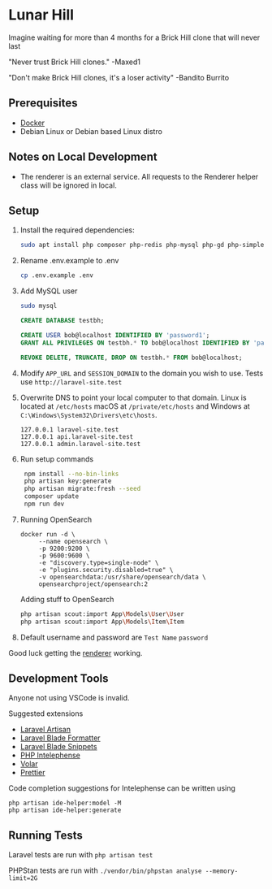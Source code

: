 # Lunar Hill

Imagine waiting for more than 4 months for a Brick Hill clone that will never last

"Never trust Brick Hill clones." -Maxed1

"Don't make Brick Hill clones, it's a loser activity" -Bandito Burrito

## Prerequisites
 - [Docker](https://www.docker.com/get-started/)
 - Debian Linux or Debian based Linux distro

## Notes on Local Development
 - The renderer is an external service. All requests to the Renderer helper class will be ignored in local.

## Setup
1. Install the required dependencies:
    ```sh
    sudo apt install php composer php-redis php-mysql php-gd php-simplexml nodejs npm mariadb-server mariadb-client redis
    ```

2. Rename .env.example to .env
    ```sh
    cp .env.example .env
    ```

3. Add MySQL user
    ```sh
    sudo mysql
    ```

    ```sql
    CREATE DATABASE testbh;

    CREATE USER bob@localhost IDENTIFIED BY 'password1';
    GRANT ALL PRIVILEGES ON testbh.* TO bob@localhost IDENTIFIED BY 'password1';

    REVOKE DELETE, TRUNCATE, DROP ON testbh.* FROM bob@localhost;
    ```

3. Modify `APP_URL` and `SESSION_DOMAIN` to the domain you wish to use. Tests use `http://laravel-site.test`
4. Overwrite DNS to point your local computer to that domain. Linux is located at `/etc/hosts` macOS at `/private/etc/hosts` and Windows at `C:\Windows\System32\Drivers\etc\hosts`.

   ```
   127.0.0.1 laravel-site.test
   127.0.0.1 api.laravel-site.test
   127.0.0.1 admin.laravel-site.test
   ```

5. Run setup commands

   ```sh
    npm install --no-bin-links
    php artisan key:generate
    php artisan migrate:fresh --seed
    composer update
    npm run dev
   ```
6. Running OpenSearch
   ```
   docker run -d \
        --name opensearch \
        -p 9200:9200 \
        -p 9600:9600 \
        -e "discovery.type=single-node" \
        -e "plugins.security.disabled=true" \
        -v opensearchdata:/usr/share/opensearch/data \
        opensearchproject/opensearch:2
   ```

   Adding stuff to OpenSearch
   ```sh
   php artisan scout:import App\Models\User\User
   php artisan scout:import App\Models\Item\Item
   ```

7. Default username and password are `Test Name` `password`

Good luck getting the [renderer](https://github.com/lunar-hill/renderer) working.

## Development Tools

Anyone not using VSCode is invalid.

Suggested extensions
 - [Laravel Artisan](https://marketplace.visualstudio.com/items?itemName=ryannaddy.laravel-artisan)
 - [Laravel Blade Formatter](https://marketplace.visualstudio.com/items?itemName=shufo.vscode-blade-formatter)
 - [Laravel Blade Snippets](https://marketplace.visualstudio.com/items?itemName=onecentlin.laravel-blade)
 - [PHP Intelephense](https://marketplace.visualstudio.com/items?itemName=bmewburn.vscode-intelephense-client)
 - [Volar](https://marketplace.visualstudio.com/items?itemName=johnsoncodehk.volar)
 - [Prettier](https://marketplace.visualstudio.com/items?itemName=esbenp.prettier-vscode)

Code completion suggestions for Intelephense can be written using
```
php artisan ide-helper:model -M
php artisan ide-helper:generate
```

## Running Tests

Laravel tests are run with `php artisan test`

PHPStan tests are run with `./vendor/bin/phpstan analyse --memory-limit=2G`
